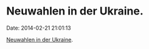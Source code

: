 Neuwahlen in der Ukraine.
=========================

Date: 2014-02-21 21:01:13

[Neuwahlen in der
Ukraine](http://www.bbc.co.uk/news/world-europe-26289318?r=1).
